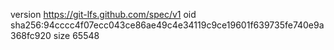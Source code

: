 version https://git-lfs.github.com/spec/v1
oid sha256:94cccc4f07ecc043ce86ae49c4e34119c9ce19601f639735fe740e9a368fc920
size 65548

